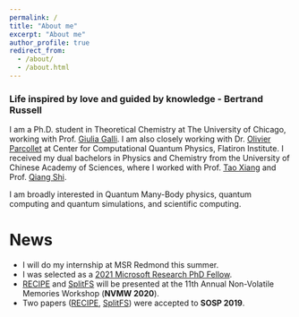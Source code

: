 ```yaml
---
permalink: /
title: "About me"
excerpt: "About me"
author_profile: true
redirect_from: 
  - /about/
  - /about.html
---
```


### Life inspired by love and guided by knowledge - Bertrand Russell

I am a Ph.D. student in Theoretical Chemistry at The University of Chicago,
working with Prof. [Giulia Galli](https://galligroup.uchicago.edu/People/galli.php). I am also closely working with Dr. [Olivier Parcollet](https://www.simonsfoundation.org/people/olivier-parcollet) at Center for Computational Quantum Physics, Flatiron Institute.
I received my dual bachelors in Physics and Chemistry from the University of Chinese Academy of Sciences, where I worked with Prof. [Tao Xiang](http://txiang.iphy.ac.cn) and Prof. [Qiang Shi](https://www.researchgate.net/profile/Qiang-Shi-5).

I am broadly interested in Quantum Many-Body physics, quantum computing and quantum simulations, and scientific computing.
<!-- I am broadly interested in improving the performance and reliability of storage/file systems, operating systems, 
distributed systems, and database systems. Especially, my recent studies focus on designing an index structure 
and building a system based on Persistent Memory (PM). Currently, I am studying the design issues of persistent
datastore running on far memory architectures. -->

# News
* I will do my internship at MSR Redmond this summer.
* I was selected as a [2021 Microsoft Research PhD Fellow](https://www.microsoft.com/en-us/research/academic-program/phd-fellowship/#!fellows).
* [RECIPE](https://sekwonlee.github.io/publications/nvmw20_recipe) and [SplitFS](https://sekwonlee.github.io/publications/nvmw20_splitfs) will be presented at the 11th Annual Non-Volatile Memories Workshop (<b>NVMW 2020</b>).
* Two papers ([RECIPE](https://sekwonlee.github.io/publications/sosp19_recipe), [SplitFS](https://sekwonlee.github.io/publications/sosp19_splitfs)) were accepted to <b>SOSP 2019</b>.
